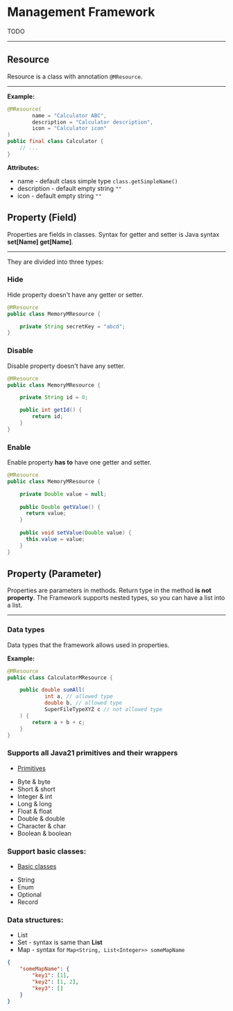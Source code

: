 # Management Framework

TODO

----------------------------------------------------------------------------

## Resource

Resource is a class with annotation ```@MResource```.

----------------------------------------------------

**Example:**

```java
@MResource(
        name = "Calculator ABC",
        description = "Calculator description",
        icon = "Calculator icon"
)
public final class Calculator {
    // ...
}
```

**Attributes:**

* name - default class simple type ```class.getSimpleName()```
* description - default empty string ```""```
* icon - default empty string ```""```

## Property (Field)

Properties are fields in classes. Syntax for getter and setter is Java syntax **set[Name] get[Name]**.

--------------------------------------------------

They are divided into three types:
### Hide
Hide property doesn't have any getter or setter.

```java
@MResource
public class MemoryMResource {

    private String secretKey = "abcd";
}
```

### Disable
Disable property doesn't have any setter.

```java
@MResource
public class MemoryMResource {

    private String id = 0;

    public int getId() {
        return id;
    }
}
```

### Enable
Enable property **has to** have one getter and setter.

```java
@MResource
public class MemoryMResource {

    private Double value = null;
    
    public Double getValue() {
      return value;
    }
    
    public void setValue(Double value) {
      this.value = value;
    }
}
```

## Property (Parameter)

Properties are parameters in methods. Return type in the method **is not property**.
The Framework supports nested types, so you can have a list into a list.

--------------------------------------

### Data types
Data types that the framework allows used in properties.

**Example:**
```java
@MResource
public class CalculatorMResource {

    public double sumAll(
            int a, // allowed type
            double b, // allowed type
            SuperFileTypeXYZ c // not allowed type
    ) {
        return a + b + c;
    }
}
```

### Supports all Java21 primitives and their wrappers

- [Primitives](docs/readme/primitives.md)

* Byte & byte
* Short & short
* Integer & int
* Long & long
* Float & float
* Double & double
* Character & char
* Boolean & boolean

### Support basic classes:

- [Basic classes](docs/readme/basic-classes.md)

* String
* Enum
* Optional
* Record

### Data structures:
* List
* Set - syntax is same than **List**
* Map - syntax for ```Map<String, List<Integer>> someMapName```
```json 
{
    "someMapName": {
        "key1": [1],
        "key2": [1, 2],
        "key3": []
    }
}
```
